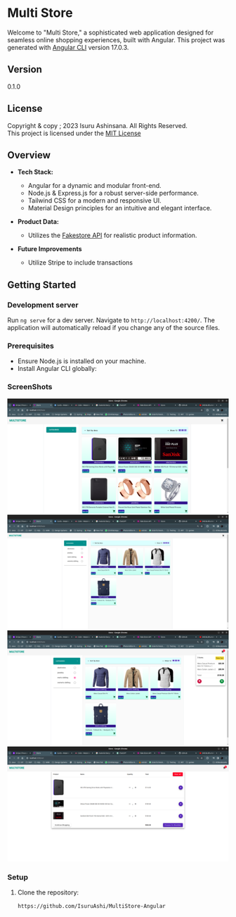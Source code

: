# Multi Store

Welcome to "Multi Store," a sophisticated web application designed for seamless online shopping experiences, built with Angular.
This project was generated with [Angular CLI](https://github.com/angular/angular-cli) version 17.0.3.

## Version
0.1.0
## License
Copyright & copy ;  2023 Isuru Ashinsana. All Rights Reserved. <br>
This project is licensed under the [MIT License](LICENSE.txt)

## Overview
- **Tech Stack:**
  - Angular for a dynamic and modular front-end.
  - Node.js & Express.js for a robust server-side performance.
  - Tailwind CSS for a modern and responsive UI.
  - Material Design principles for an intuitive and elegant interface.

- **Product Data:**
  - Utilizes the [Fakestore API](https://fakestoreapi.com/) for realistic product information.

- **Future Improvements**
  - Utilize Stripe to include transactions

## Getting Started

### Development server

Run `ng serve` for a dev server. Navigate to `http://localhost:4200/`. The application will automatically reload if you change any of the source files.

### Prerequisites
- Ensure Node.js is installed on your machine.
- Install Angular CLI globally:

### ScreenShots

![Screenshot1](screenshots/mutistore1.png)
![Screenshot2](screenshots/mutistore2.png)
![Screenshot3](screenshots/mutistore3.png)
![Screenshot4](screenshots/mutistore4.png)

### Setup

1. Clone the repository:
   ```bash
   https://github.com/IsuruAshi/MultiStore-Angular
